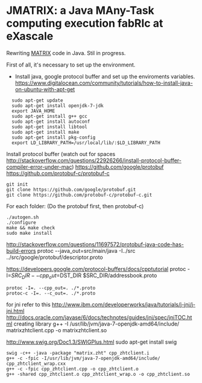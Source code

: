 # JMATRIX: a Java MAny-Task computing execution fabRIc at eXascale

Rewriting [MATRIX](https://github.com/kwangiit/matrix_v2) code in Java. Stil in progress.

First of all, it's necessary to set up the environment.
*  Install java, google protocol buffer and set up the enviroments variables.
https://www.digitalocean.com/community/tutorials/how-to-install-java-on-ubuntu-with-apt-get

```
  sudo apt-get update
  sudo apt-get install openjdk-7-jdk
  export JAVA_HOME
  sudo apt-get install g++ gcc
  sudo apt-get install autoconf
  sudo apt-get install libtool
  sudo apt-get install make
  sudo apt-get install pkg-config
  export LD_LIBRARY_PATH=/usr/local/lib/:$LD_LIBRARY_PATH
```

Install protocol buffer (watch out for spaces http://stackoverflow.com/questions/22926266/install-protocol-buffer-compiler-error-under-mac)
https://github.com/google/protobuf
https://github.com/protobuf-c/protobuf-c

```
git init
git clone https://github.com/google/protobuf.git 
git clone https://github.com/protobuf-c/protobuf-c.git
```

For each folder: (Do the protobuf first, then protobuf-c)
```
./autogen.sh
./configure
make && make check
sudo make install
```


http://stackoverflow.com/questions/11697572/protobuf-java-code-has-build-errors
protoc --java_out=src/main/java -I../src ../src/google/protobuf/descriptor.proto

https://developers.google.com/protocol-buffers/docs/cpptutorial
protoc -I=$SRC_DIR --cpp_out=$DST_DIR $SRC_DIR/addressbook.proto

```
protoc -I=. --cpp_out=. ./*.proto
protoc-c -I=. --c_out=. ./*.proto
```

for jni refer to this http://www.ibm.com/developerworks/java/tutorials/j-jni/j-jni.html
http://docs.oracle.com/javase/6/docs/technotes/guides/jni/spec/jniTOC.html
creating library
g++ -I /usr/lib/jvm/java-7-openjdk-amd64/include/ matrixzhtclient.cpp -o matrixzhtclient.so


http://www.swig.org/Doc1.3/SWIGPlus.html
sudo apt-get install swig

```
swig -c++ -java -package "matrix.zht" cpp_zhtclient.i
g++ -c -fpic -I/usr/lib/jvm/java-7-openjdk-amd64/include/ cpp_zhtclient_wrap.cxx
g++ -c -fpic cpp_zhtclient.cpp -o cpp_zhtclient.o
g++ -shared cpp_zhtclient.o cpp_zhtclient_wrap.o -o cpp_zhtclient.so
```

